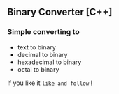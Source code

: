 ## Binary Converter [C++]

### Simple converting to
+ text to binary
+ decimal to binary
+ hexadecimal to binary
+ octal to binary

If you like it `like and follow` !
